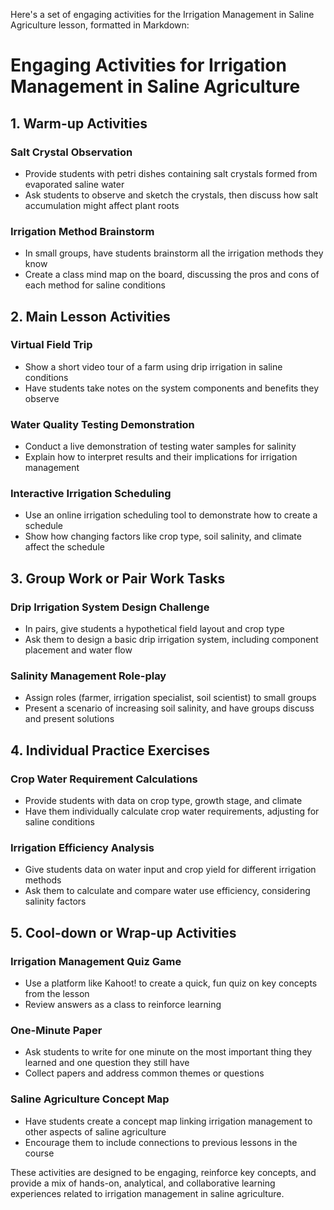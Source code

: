 Here's a set of engaging activities for the Irrigation Management in Saline Agriculture lesson, formatted in Markdown:

# Engaging Activities for Irrigation Management in Saline Agriculture

## 1. Warm-up Activities

### Salt Crystal Observation
- Provide students with petri dishes containing salt crystals formed from evaporated saline water
- Ask students to observe and sketch the crystals, then discuss how salt accumulation might affect plant roots

### Irrigation Method Brainstorm
- In small groups, have students brainstorm all the irrigation methods they know
- Create a class mind map on the board, discussing the pros and cons of each method for saline conditions

## 2. Main Lesson Activities

### Virtual Field Trip
- Show a short video tour of a farm using drip irrigation in saline conditions
- Have students take notes on the system components and benefits they observe

### Water Quality Testing Demonstration
- Conduct a live demonstration of testing water samples for salinity
- Explain how to interpret results and their implications for irrigation management

### Interactive Irrigation Scheduling
- Use an online irrigation scheduling tool to demonstrate how to create a schedule
- Show how changing factors like crop type, soil salinity, and climate affect the schedule

## 3. Group Work or Pair Work Tasks

### Drip Irrigation System Design Challenge
- In pairs, give students a hypothetical field layout and crop type
- Ask them to design a basic drip irrigation system, including component placement and water flow

### Salinity Management Role-play
- Assign roles (farmer, irrigation specialist, soil scientist) to small groups
- Present a scenario of increasing soil salinity, and have groups discuss and present solutions

## 4. Individual Practice Exercises

### Crop Water Requirement Calculations
- Provide students with data on crop type, growth stage, and climate
- Have them individually calculate crop water requirements, adjusting for saline conditions

### Irrigation Efficiency Analysis
- Give students data on water input and crop yield for different irrigation methods
- Ask them to calculate and compare water use efficiency, considering salinity factors

## 5. Cool-down or Wrap-up Activities

### Irrigation Management Quiz Game
- Use a platform like Kahoot! to create a quick, fun quiz on key concepts from the lesson
- Review answers as a class to reinforce learning

### One-Minute Paper
- Ask students to write for one minute on the most important thing they learned and one question they still have
- Collect papers and address common themes or questions

### Saline Agriculture Concept Map
- Have students create a concept map linking irrigation management to other aspects of saline agriculture
- Encourage them to include connections to previous lessons in the course

These activities are designed to be engaging, reinforce key concepts, and provide a mix of hands-on, analytical, and collaborative learning experiences related to irrigation management in saline agriculture.